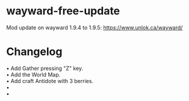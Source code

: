 # wayward-free-update
Mod update on wayward 1.9.4 to 1.9.5: https://www.unlok.ca/wayward/
# Changelog
• Add Gather pressing "Z" key. \
• Add the World Map. \
• Add craft Antidote with 3 berries. \
•  \
•  
